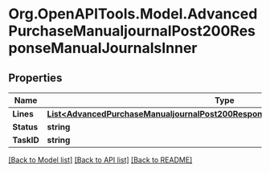 # Org.OpenAPITools.Model.AdvancedPurchaseManualjournalPost200ResponseManualJournalsInner

## Properties

Name | Type | Description | Notes
------------ | ------------- | ------------- | -------------
**Lines** | [**List&lt;AdvancedPurchaseManualjournalPost200ResponseManualJournalsInnerLinesInner&gt;**](AdvancedPurchaseManualjournalPost200ResponseManualJournalsInnerLinesInner.md) |  | [optional] 
**Status** | **string** |  | [optional] 
**TaskID** | **string** |  | [optional] 

[[Back to Model list]](../README.md#documentation-for-models) [[Back to API list]](../README.md#documentation-for-api-endpoints) [[Back to README]](../README.md)

